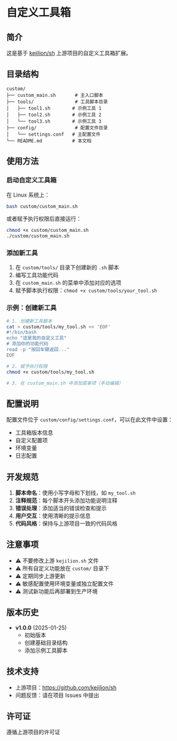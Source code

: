 # 自定义工具箱

## 简介

这是基于 [kejilion/sh](https://github.com/kejilion/sh) 上游项目的自定义工具箱扩展。

## 目录结构

```
custom/
├── custom_main.sh       # 主入口脚本
├── tools/               # 工具脚本目录
│   ├── tool1.sh        # 示例工具 1
│   ├── tool2.sh        # 示例工具 2
│   └── tool3.sh        # 示例工具 3
├── config/              # 配置文件目录
│   └── settings.conf   # 主配置文件
└── README.md           # 本文档
```

## 使用方法

### 启动自定义工具箱

在 Linux 系统上：

```bash
bash custom/custom_main.sh
```

或者赋予执行权限后直接运行：

```bash
chmod +x custom/custom_main.sh
./custom/custom_main.sh
```

### 添加新工具

1. 在 `custom/tools/` 目录下创建新的 `.sh` 脚本
2. 编写工具功能代码
3. 在 `custom_main.sh` 的菜单中添加对应的选项
4. 赋予脚本执行权限：`chmod +x custom/tools/your_tool.sh`

### 示例：创建新工具

```bash
# 1. 创建新工具脚本
cat > custom/tools/my_tool.sh << 'EOF'
#!/bin/bash
echo "这是我的自定义工具"
# 添加你的功能代码
read -p "按回车键返回..."
EOF

# 2. 赋予执行权限
chmod +x custom/tools/my_tool.sh

# 3. 在 custom_main.sh 中添加菜单项（手动编辑）
```

## 配置说明

配置文件位于 `custom/config/settings.conf`，可以在此文件中设置：

- 工具箱版本信息
- 自定义配置项
- 环境变量
- 日志配置

## 开发规范

1. **脚本命名**：使用小写字母和下划线，如 `my_tool.sh`
2. **注释规范**：每个脚本开头添加功能说明注释
3. **错误处理**：添加适当的错误检查和提示
4. **用户交互**：使用清晰的提示信息
5. **代码风格**：保持与上游项目一致的代码风格

## 注意事项

- ⚠️ 不要修改上游 `kejilion.sh` 文件
- ⚠️ 所有自定义功能放在 `custom/` 目录下
- ⚠️ 定期同步上游更新
- ⚠️ 敏感配置使用环境变量或独立配置文件
- ⚠️ 测试新功能后再部署到生产环境

## 版本历史

- **v1.0.0** (2025-01-25)
  - 初始版本
  - 创建基础目录结构
  - 添加示例工具脚本

## 技术支持

- 上游项目：https://github.com/kejilion/sh
- 问题反馈：请在项目 Issues 中提出

## 许可证

遵循上游项目的许可证
